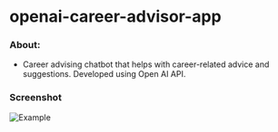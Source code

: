 # openai-career-advisor-app

### About:
- Career advising chatbot that helps with career-related advice and suggestions. Developed using Open AI API.

### Screenshot

![Example](https://github.com/Jainil5/openai-career-advisor-app/assets/96060948/a5fc1d3d-30c5-4233-94e1-a1bbbe3db7ea)
